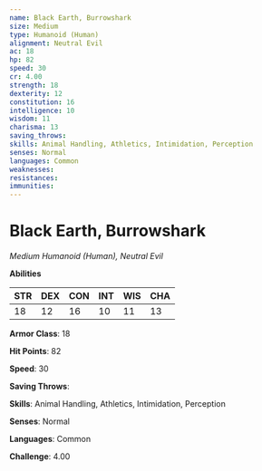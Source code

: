 ```yaml
---
name: Black Earth, Burrowshark
size: Medium
type: Humanoid (Human)
alignment: Neutral Evil
ac: 18
hp: 82
speed: 30
cr: 4.00
strength: 18
dexterity: 12
constitution: 16
intelligence: 10
wisdom: 11
charisma: 13
saving_throws: 
skills: Animal Handling, Athletics, Intimidation, Perception
senses: Normal
languages: Common
weaknesses:
resistances:
immunities:
---
```


# Black Earth, Burrowshark

*Medium Humanoid (Human), Neutral Evil*

**Abilities**

| STR | DEX | CON | INT | WIS | CHA |
| --- | --- | --- | --- | --- | --- |
| 18 | 12 | 16 | 10 | 11 | 13 |

**Armor Class**: 18

**Hit Points**: 82

**Speed**: 30

**Saving Throws**: 

**Skills**: Animal Handling, Athletics, Intimidation, Perception

**Senses**: Normal

**Languages**: Common

**Challenge**: 4.00

